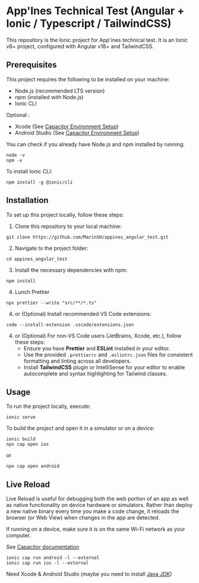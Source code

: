 # App'Ines Technical Test (Angular + Ionic / Typescript / TailwindCSS)

This repository is the Ionic project for App'ines technical test.
It is an Ionic v8+ project, configured with Angular v18+ and TailwindCSS.

## Prerequisites

This project requires the following to be installed on your machine:

- Node.js (recommended LTS version)
- npm (installed with Node.js)
- Ionic CLI

Optional :

- Xcode (See [Capacitor Environment Setup](https://capacitorjs.com/docs/getting-started/environment-setup))
- Android Studio (See [Capacitor Environment Setup](https://capacitorjs.com/docs/getting-started/environment-setup))

You can check if you already have Node.js and npm installed by running:

```
node -v
npm -v
```

To install Ionic CLI:

```
npm install -g @ionic/cli
```

## Installation

To set up this project locally, follow these steps:

1. Clone this repository to your local machine:

```
git clone https://github.com/MarinSH/appines_angular_test.git
```

2. Navigate to the project folder:

```
cd appines_angular_test
```

3. Install the necessary dependencies with npm:

```
npm install
```

4. Lunch Prettier

```
npx prettier --write "src/**/*.ts"
```

4. or (Optional) Install recommended VS Code extensions:

```
code --install-extension .vscode/extensions.json
```

4. or (Optional) For non-VS Code users (JetBrains, Xcode, etc.), follow these steps:
   - Ensure you have **Prettier** and **ESLint** installed in your editor.
   - Use the provided `.prettierrc` and `.eslintrc.json` files for consistent formatting and linting across all developers.
   - Install **TailwindCSS** plugin or IntelliSense for your editor to enable autocomplete and syntax highlighting for Tailwind classes.

## Usage

To run the project locally, execute:

```
ionic serve
```

To build the project and open it in a simulator or on a device:

```
ionic build
npx cap open ios
```

or

```
npx cap open android
```

## Live Reload

Live Reload is useful for debugging both the web portion of an app as well as native functionality on device hardware or simulators. Rather than deploy a new native binary every time you make a code change, it reloads the browser (or Web View) when changes in the app are detected.

If running on a device, make sure it is on the same Wi-Fi network as your computer.

See [Capacitor documentation](https://capacitorjs.com/docs/guides/live-reload)

```
ionic cap run android -l --external
ionic cap run ios -l --external
```

Need Xcode & Android Studio (maybe you need to install [Java JDK](https://www.oracle.com/fr/java/technologies/downloads/#jdk17-mac))
